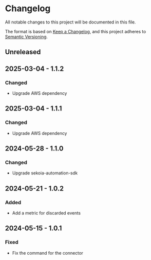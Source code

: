 # Changelog

All notable changes to this project will be documented in this file.

The format is based on [Keep a Changelog](https://keepachangelog.com/en/1.0.0/),
and this project adheres to [Semantic Versioning](https://semver.org/spec/v2.0.0.html).

## Unreleased

## 2025-03-04 - 1.1.2

### Changed

- Upgrade AWS dependency

## 2025-03-04 - 1.1.1

### Changed

- Upgrade AWS dependency

## 2024-05-28 - 1.1.0

### Changed

- Upgrade sekoia-automation-sdk

## 2024-05-21 - 1.0.2

### Added

- Add a metric for discarded events

## 2024-05-15 - 1.0.1

### Fixed

- Fix the command for the connector
